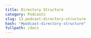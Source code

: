 ```yaml
---
title: Directory Structure
category: Podcasts
slug: 13.podcast-directory-structure
hash: "#podcast-directory-structure"
fullpath: /docs
---
```


<docs-podcast-directory-structure></docs-podcast-directory-structure>

